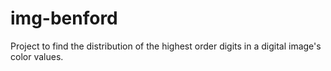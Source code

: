 # img-benford
Project to find the distribution of the highest order digits in a digital image's color values.
